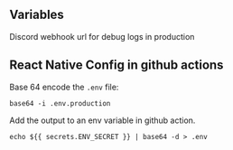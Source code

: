 ## Variables

Discord webhook url for debug logs in production

## React Native Config in github actions

Base 64 encode the `.env` file:

```shell
base64 -i .env.production
```

Add the output to an env variable in github action.

```shell
echo ${{ secrets.ENV_SECRET }} | base64 -d > .env
```
